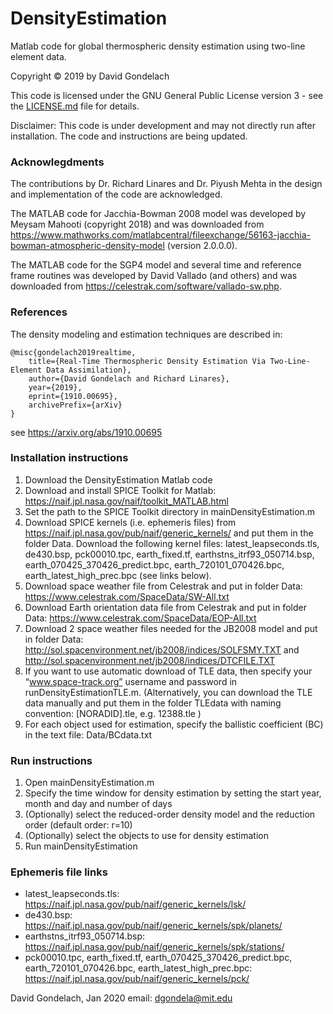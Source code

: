 # DensityEstimation
Matlab code for global thermospheric density estimation using two-line element data.


Copyright © 2019 by David Gondelach

This code is licensed under the GNU General Public License version 3 - see the [LICENSE.md](LICENSE.md) file for details.

Disclaimer: 
This code is under development and may not directly run after installation. The code and instructions are being updated.


### Acknowlegdments

The contributions by Dr. Richard Linares and Dr. Piyush Mehta in the design and implementation of the code are acknowledged.

The MATLAB code for Jacchia-Bowman 2008 model was developed by Meysam Mahooti (copyright 2018) and was downloaded from https://www.mathworks.com/matlabcentral/fileexchange/56163-jacchia-bowman-atmospheric-density-model (version 2.0.0.0).

The MATLAB code for the SGP4 model and several time and reference frame routines was developed by David Vallado (and others) and was downloaded from https://celestrak.com/software/vallado-sw.php.


### References
The density modeling and estimation techniques are described in:
```
@misc{gondelach2019realtime,
    title={Real-Time Thermospheric Density Estimation Via Two-Line-Element Data Assimilation},
    author={David Gondelach and Richard Linares},
    year={2019},
    eprint={1910.00695},
    archivePrefix={arXiv}
}
```
see https://arxiv.org/abs/1910.00695


### Installation instructions
1. Download the DensityEstimation Matlab code
2. Download and install SPICE Toolkit for Matlab: https://naif.jpl.nasa.gov/naif/toolkit_MATLAB.html
3. Set the path to the SPICE Toolkit directory in mainDensityEstimation.m
4. Download SPICE kernels (i.e. ephemeris files) from https://naif.jpl.nasa.gov/pub/naif/generic_kernels/ and put them in the folder Data. Download the following kernel files: latest_leapseconds.tls, de430.bsp, pck00010.tpc, earth_fixed.tf, earthstns_itrf93_050714.bsp, earth_070425_370426_predict.bpc, earth_720101_070426.bpc, earth_latest_high_prec.bpc (see links below).
5. Download space weather file from Celestrak and put in folder Data: https://www.celestrak.com/SpaceData/SW-All.txt
6. Download Earth orientation data file from Celestrak and put in folder Data: https://www.celestrak.com/SpaceData/EOP-All.txt
7. Download 2 space weather files needed for the JB2008 model and put in folder Data: http://sol.spacenvironment.net/jb2008/indices/SOLFSMY.TXT  and  http://sol.spacenvironment.net/jb2008/indices/DTCFILE.TXT 
8. If you want to use automatic download of TLE data, then specify your “www.space-track.org” username and password in runDensityEstimationTLE.m. (Alternatively, you can download the TLE data manually and put them in the folder TLEdata with naming convention: [NORADID].tle, e.g. 12388.tle )
9. For each object used for estimation, specify the ballistic coefficient (BC) in the text file: Data/BCdata.txt


### Run instructions
1. Open mainDensityEstimation.m
2. Specify the time window for density estimation by setting the start year, month and day and number of days
3. (Optionally) select the reduced-order density model and the reduction order (default order: r=10)
4. (Optionally) select the objects to use for density estimation
5. Run mainDensityEstimation


### Ephemeris file links
* latest_leapseconds.tls:  https://naif.jpl.nasa.gov/pub/naif/generic_kernels/lsk/
* de430.bsp:  https://naif.jpl.nasa.gov/pub/naif/generic_kernels/spk/planets/
* earthstns_itrf93_050714.bsp:  https://naif.jpl.nasa.gov/pub/naif/generic_kernels/spk/stations/
* pck00010.tpc, earth_fixed.tf, earth_070425_370426_predict.bpc, earth_720101_070426.bpc, earth_latest_high_prec.bpc:  https://naif.jpl.nasa.gov/pub/naif/generic_kernels/pck/



David Gondelach, Jan 2020
email: dgondela@mit.edu
